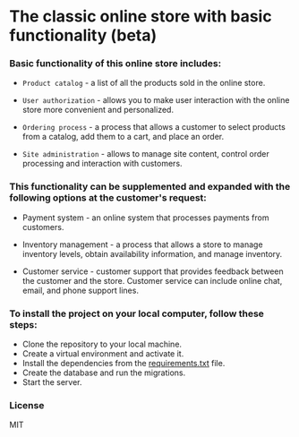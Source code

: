 # The classic online store with basic functionality (beta)

### Basic functionality of this online store includes:

- `Product catalog` - a list of all the products sold in the online store.

- `User authorization` - allows you to make user interaction with the online store more convenient and personalized.

- `Ordering process` - a process that allows a customer to select products from a catalog, add them to a cart, and place an order.

- `Site administration` - allows to manage site content, control order processing and interaction with customers.

### This functionality can be supplemented and expanded with the following options at the customer's request:

- Payment system - an online system that processes payments from customers.

- Inventory management - a process that allows a store to manage inventory levels, obtain availability information, and manage inventory.

- Customer service - customer support that provides feedback between the customer and the store. Customer service can include online chat, email, and phone support lines.

### To install the project on your local computer, follow these steps:

- Clone the repository to your local machine.
- Create a virtual environment and activate it.
- Install the dependencies from the [requirements.txt] file.
- Create the database and run the migrations.
- Start the server.

### License
MIT

[requirements.txt]: ./requirements.txt

